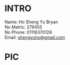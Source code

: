 # INTRO
Name: Ho Sheng Yu Bryan <br>
No Matric: 279455<br>
No Phone: 01116370128<br>
Email: shengyuho@gmail.com<br>

# PIC
